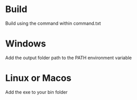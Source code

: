 # Build
Build using the command within command.txt

# Windows
Add the output folder path to the PATH environment variable

# Linux or Macos
Add the exe to your bin folder

